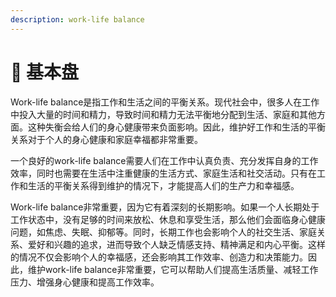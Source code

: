 ```yaml
---
description: work-life balance
---
```


# 👼 基本盘

Work-life balance是指工作和生活之间的平衡关系。现代社会中，很多人在工作中投入大量的时间和精力，导致时间和精力无法平衡地分配到生活、家庭和其他方面。这种失衡会给人们的身心健康带来负面影响。因此，维护好工作和生活的平衡关系对于个人的身心健康和家庭幸福都非常重要。

一个良好的work-life balance需要人们在工作中认真负责、充分发挥自身的工作效率，同时也需要在生活中注重健康的生活方式、家庭生活和社交活动。只有在工作和生活的平衡关系得到维护的情况下，才能提高人们的生产力和幸福感。

Work-life balance非常重要，因为它有着深刻的长期影响。如果一个人长期处于工作状态中，没有足够的时间来放松、休息和享受生活，那么他们会面临身心健康问题，如焦虑、失眠、抑郁等。同时，长期工作也会影响个人的社交生活、家庭关系、爱好和兴趣的追求，进而导致个人缺乏情感支持、精神满足和内心平衡。这样的情况不仅会影响个人的幸福感，还会影响其工作效率、创造力和决策能力。因此，维护work-life balance非常重要，它可以帮助人们提高生活质量、减轻工作压力、增强身心健康和提高工作效率。
